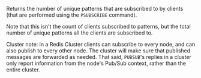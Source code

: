 Returns the number of unique patterns that are subscribed to by clients (that are performed using the `PSUBSCRIBE` command).

Note that this isn't the count of clients subscribed to patterns, but the total number of unique patterns all the clients are subscribed to.

Cluster note: in a Redis Cluster clients can subscribe to every node, and can also publish to every other node. The cluster will make sure that published messages are forwarded as needed. That said, `PUBSUB`'s replies in a cluster only report information from the node's Pub/Sub context, rather than the entire cluster.
